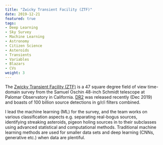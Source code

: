 ```yaml
---
title: "Zwicky Transient Facility (ZTF)"
date: 2019-12-21
featured: true
tags:
- Deep Learning
- Sky Survey
- Machine Learning
- Astronomy
- Citizen Science
- Asteroids
- Transients
- Variables
- Blazars
- CVs
weight: 3
---
```


The <A HREF="https://www.ztf.caltech.edu/">Zwicky Transient Facility (ZTF)</A> is a 47 square degree field of view time-domain survey from the Samuel Oschin 48-inch Schmidt telescope at Palomar Observatory in California. <A HREF="https://www.ztf.caltech.edu/page/dr2">DR2</A> was released recently (Dec 2019) and boasts of 100 billion source detections in g/r/i filters combined.

I lead the machine learning (ML) for the survey, and the team works on various classification aspects e.g. separating real-bogus sources, identifying streaking asteroids, pigeon holing sources in to their subclasses using advanced statistical and computational methods. Traditional machine learning methods are used for smaller data sets and deep learning (CNNs, generative etc.) when data are plentiful.

<!--
Publications: <BR>
#<A HREF="/publication/">keyword ztf</A><BR>
#<A HREF="/publication/?q=zwicky">keyword zwicky</A><BR>
-->